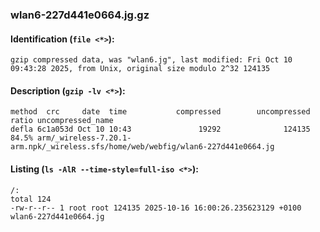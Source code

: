 ### wlan6-227d441e0664.jg.gz
#### Identification (`file <*>`):
```
gzip compressed data, was "wlan6.jg", last modified: Fri Oct 10 09:43:28 2025, from Unix, original size modulo 2^32 124135
```
#### Description (`gzip -lv <*>`):
```
method  crc     date  time           compressed        uncompressed  ratio uncompressed_name
defla 6c1a053d Oct 10 10:43               19292              124135  84.5% arm/_wireless-7.20.1-arm.npk/_wireless.sfs/home/web/webfig/wlan6-227d441e0664.jg
```
#### Listing (`ls -AlR --time-style=full-iso <*>`):
```
/:
total 124
-rw-r--r-- 1 root root 124135 2025-10-16 16:00:26.235623129 +0100 wlan6-227d441e0664.jg
```

